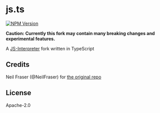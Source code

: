 # js.ts

[![NPM Version][npm-image]][npm-url]

**Caution: Currently this fork may contain many breaking changes and experimental features.**

A [JS-Interpreter](https://github.com/NeilFraser/JS-Interpreter) fork written in TypeScript

## Credits

Neil Fraser (@NeilFraser) for [the original repo](https://github.com/NeilFraser/JS-Interpreter)

## License

Apache-2.0

[npm-image]: https://img.shields.io/npm/v/js.ts.svg
[npm-url]: https://npmjs.org/package/js.ts
